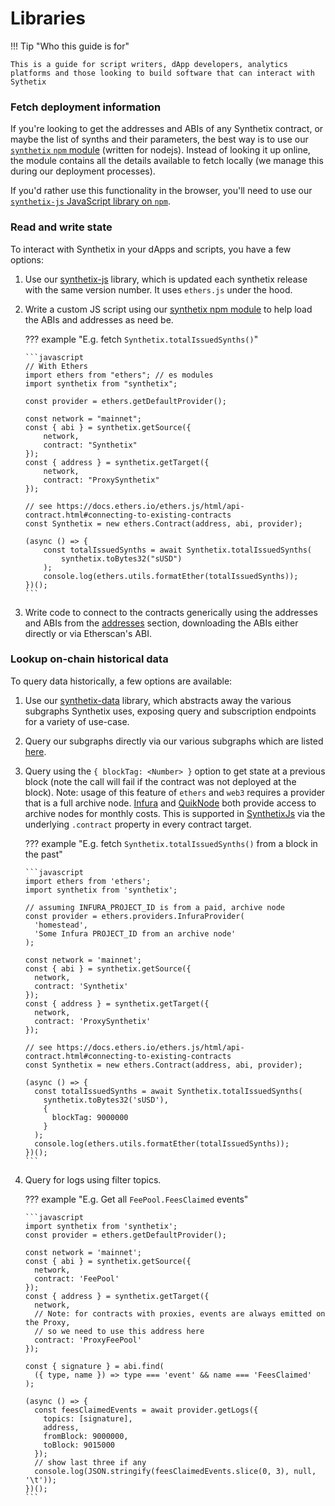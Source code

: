 # Libraries

!!! Tip "Who this guide is for"

    This is a guide for script writers, dApp developers, analytics platforms and those looking to build software that can interact with Sythetix

### Fetch deployment information

If you're looking to get the addresses and ABIs of any Synthetix contract, or maybe the list of synths and their parameters, the best way is to use our [`synthetix` `npm` module](synthetix.md#usage-and-requirements) (written for nodejs). Instead of looking it up online, the module contains all the details available to fetch locally (we manage this during our deployment processes).

If you'd rather use this functionality in the browser, you'll need to use our [`synthetix-js` JavaScript library on `npm`](synthetix-js.md).

### Read and write state

To interact with Synthetix in your dApps and scripts, you have a few options:

1.  Use our [synthetix-js](synthetix-js.md) library, which is updated each synthetix release with the same version number. It uses `ethers.js` under the hood.

2.  Write a custom JS script using our [synthetix npm module](synthetix.md) to help load the ABIs and addresses as need be.

    ??? example "E.g. fetch `Synthetix.totalIssuedSynths()`"

        ```javascript
        // With Ethers
        import ethers from "ethers"; // es modules
        import synthetix from "synthetix";

        const provider = ethers.getDefaultProvider();

        const network = "mainnet";
        const { abi } = synthetix.getSource({
            network,
            contract: "Synthetix"
        });
        const { address } = synthetix.getTarget({
            network,
            contract: "ProxySynthetix"
        });

        // see https://docs.ethers.io/ethers.js/html/api-contract.html#connecting-to-existing-contracts
        const Synthetix = new ethers.Contract(address, abi, provider);

        (async () => {
            const totalIssuedSynths = await Synthetix.totalIssuedSynths(
                synthetix.toBytes32("sUSD")
            );
            console.log(ethers.utils.formatEther(totalIssuedSynths));
        })();
        ```

3.  Write code to connect to the contracts generically using the addresses and ABIs from the [addresses](../addresses.md) section, downloading the ABIs either directly or via Etherscan's ABI.

### Lookup on-chain historical data

To query data historically, a few options are available:

1.  Use our [synthetix-data](synthetix-data.md) library, which abstracts away the various subgraphs Synthetix uses, exposing query and subscription endpoints for a variety of use-case.

2.  Query our subgraphs directly via our various subgraphs which are listed [here](/integrations/data/#the-graph).

3.  Query using the `{ blockTag: <Number> }` option to get state at a previous block (note the call will fail if the contract was not deployed at the block). Note: usage of this feature of `ethers` and `web3` requires a provider that is a full archive node. [Infura](https://infura.io) and [QuikNode](https://quicknode.io) both provide access to archive nodes for monthly costs. This is supported in [SynthetixJs](synthetix-js.md) via the underlying `.contract` property in every contract target.

    ??? example "E.g. fetch `Synthetix.totalIssuedSynths()` from a block in the past"

        ```javascript
        import ethers from 'ethers';
        import synthetix from 'synthetix';

        // assuming INFURA_PROJECT_ID is from a paid, archive node
        const provider = ethers.providers.InfuraProvider(
          'homestead',
          'Some Infura PROJECT_ID from an archive node'
        );

        const network = 'mainnet';
        const { abi } = synthetix.getSource({
          network,
          contract: 'Synthetix'
        });
        const { address } = synthetix.getTarget({
          network,
          contract: 'ProxySynthetix'
        });

        // see https://docs.ethers.io/ethers.js/html/api-contract.html#connecting-to-existing-contracts
        const Synthetix = new ethers.Contract(address, abi, provider);

        (async () => {
          const totalIssuedSynths = await Synthetix.totalIssuedSynths(
            synthetix.toBytes32('sUSD'),
            {
              blockTag: 9000000
            }
          );
          console.log(ethers.utils.formatEther(totalIssuedSynths));
        })();
        ```

4.  Query for logs using filter topics.

    ??? example "E.g. Get all `FeePool.FeesClaimed` events"

        ```javascript
        import synthetix from 'synthetix';
        const provider = ethers.getDefaultProvider();

        const network = 'mainnet';
        const { abi } = synthetix.getSource({
          network,
          contract: 'FeePool'
        });
        const { address } = synthetix.getTarget({
          network,
          // Note: for contracts with proxies, events are always emitted on the Proxy,
          // so we need to use this address here
          contract: 'ProxyFeePool'
        });

        const { signature } = abi.find(
          ({ type, name }) => type === 'event' && name === 'FeesClaimed'
        );

        (async () => {
          const feesClaimedEvents = await provider.getLogs({
            topics: [signature],
            address,
            fromBlock: 9000000,
            toBlock: 9015000
          });
          // show last three if any
          console.log(JSON.stringify(feesClaimedEvents.slice(0, 3), null, '\t'));
        })();
        ```

